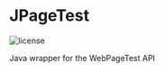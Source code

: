 # JPageTest

![license](https://img.shields.io/github/license/BrendonCurmi/JPageTest)

Java wrapper for the WebPageTest API
